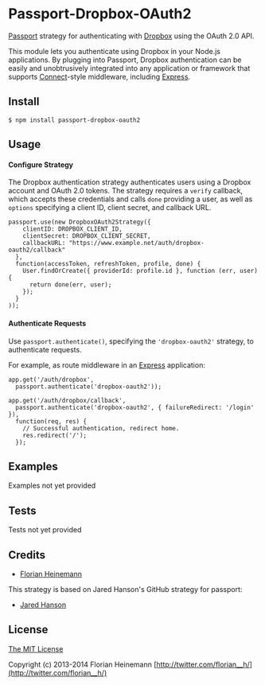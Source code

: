 # Passport-Dropbox-OAuth2

[Passport](http://passportjs.org/) strategy for authenticating with [Dropbox](https://dropbox.com/)
using the OAuth 2.0 API.

This module lets you authenticate using Dropbox in your Node.js applications.
By plugging into Passport, Dropbox authentication can be easily and
unobtrusively integrated into any application or framework that supports
[Connect](http://www.senchalabs.org/connect/)-style middleware, including
[Express](http://expressjs.com/).

## Install

    $ npm install passport-dropbox-oauth2

## Usage

#### Configure Strategy

The Dropbox authentication strategy authenticates users using a Dropbox account
and OAuth 2.0 tokens.  The strategy requires a `verify` callback, which accepts
these credentials and calls `done` providing a user, as well as `options`
specifying a client ID, client secret, and callback URL.

    passport.use(new DropboxOAuth2Strategy({
        clientID: DROPBOX_CLIENT_ID,
        clientSecret: DROPBOX_CLIENT_SECRET,
        callbackURL: "https://www.example.net/auth/dropbox-oauth2/callback"
      },
      function(accessToken, refreshToken, profile, done) {
        User.findOrCreate({ providerId: profile.id }, function (err, user) {
          return done(err, user);
        });
      }
    ));

#### Authenticate Requests

Use `passport.authenticate()`, specifying the `'dropbox-oauth2'` strategy, to
authenticate requests.

For example, as route middleware in an [Express](http://expressjs.com/)
application:

    app.get('/auth/dropbox',
      passport.authenticate('dropbox-oauth2'));

    app.get('/auth/dropbox/callback', 
      passport.authenticate('dropbox-oauth2', { failureRedirect: '/login' }),
      function(req, res) {
        // Successful authentication, redirect home.
        res.redirect('/');
      });

## Examples

Examples not yet provided

## Tests

Tests not yet provided


## Credits

  - [Florian Heinemann](http://twitter.com/florian__h/)

  This strategy is based on Jared Hanson's GitHub strategy for passport:  
  - [Jared Hanson](http://github.com/jaredhanson)

## License

[The MIT License](http://opensource.org/licenses/MIT)

Copyright (c) 2013-2014 Florian Heinemann [http://twitter.com/florian__h/](http://twitter.com/florian__h/)

